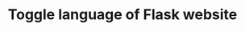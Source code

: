 ---
title:  "Toggle language of Flask website"
pubDate:   2025-03-08
draft: true
tags:
    - Python
    - HTML
    - Flask
description: ""
---
